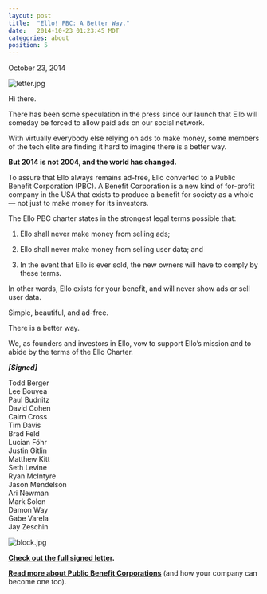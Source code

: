 ```yaml
---
layout: post
title:  "Ello! PBC: A Better Way."
date:   2014-10-23 01:23:45 MDT
categories: about
position: 5
---
```


October 23, 2014

![letter.jpg](https://d324imu86q1bqn.cloudfront.net/uploads/asset/attachment/693814/ello-xhdpi-b62bd5c3.jpg)

Hi there. 

There has been some speculation in the press since our launch that Ello will someday be forced to allow paid ads on our social network. 

With virtually everybody else relying on ads to make money, some members of the tech elite are finding it hard to imagine there is a better way. 

**But 2014 is not 2004, and the world has changed.** 

To assure that Ello always remains ad-free, Ello converted to a Public Benefit Corporation (PBC). A Benefit Corporation is a new kind of for-profit company in the USA that exists to produce a benefit for society as a whole — not just to make money for its investors. 

The Ello PBC charter states in the strongest legal terms possible that: 

1) Ello shall never make money from selling ads; 

2) Ello shall never make money from selling user data; and 

3) In the event that Ello is ever sold, the new owners will have to comply by these terms. 

In other words, Ello exists for your benefit, and will never show ads or sell user data.

Simple, beautiful, and ad-free. 

There is a better way. 

We, as founders and investors in Ello, vow to support Ello’s mission and to abide by the terms of the Ello Charter. 

**_[Signed]_** 

Todd Berger <br>
Lee Bouyea <br>
Paul Budnitz <br> 
David Cohen <br> 
Cairn Cross <br> 
Tim Davis <br> 
Brad Feld <br> 
Lucian Föhr <br> 
Justin Gitlin <br> 
Matthew Kitt <br> 
Seth Levine <br>
Ryan McIntyre <br>
Jason Mendelson <br>
Ari Newman <br>
Mark Solon <br>
Damon Way <br>
Gabe Varela <br>
Jay Zeschin <br>

![block.jpg](https://d324imu86q1bqn.cloudfront.net/uploads/asset/attachment/693028/ello-xhdpi-5f7213ac.jpg)

**[Check out the full signed letter](https://ello.co/downloads/ello-pbc.pdf).** 

**[Read more about Public Benefit Corporations](http://benefitcorp.net/)** (and how your company can become one too).
